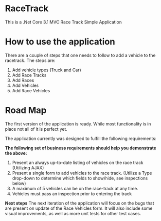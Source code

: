 # RaceTrack
This is a .Net Core 3.1 MVC Race Track Simple Application


# How to use the application
There are a couple of steps that one needs to follow to add a vehicle to the racetrack. The steps are:
1. Add vehicle types (Truck and Car)
2. Add Race Tracks
3. Add Races
4. Add Vehicles
5. Add Race Vehicles

# Road Map

The first version of the application is ready. While most functionality is in place not all of it is perfect yet.

The application currently was designed to fulfill the following requirements:

**The following set of business requirements should help you demonstrate the above:**

1. Present an always up-to-date listing of vehicles on the race track (Utilizing AJAX)
2. Present a single form to add vehicles to the race track. (Utilize a Type drop-down to determine which fields to show/hide, see inspections below)
3. A maximum of 5 vehicles can be on the race-track at any time.
4. Vehicles must pass an inspection prior to entering the track

**Next steps**
The next iteration of the application will focus on the bugs that are present on update of the Race Vehicles form. It will also include some visual 
improvements, as well as more unit tests for other test cases.
